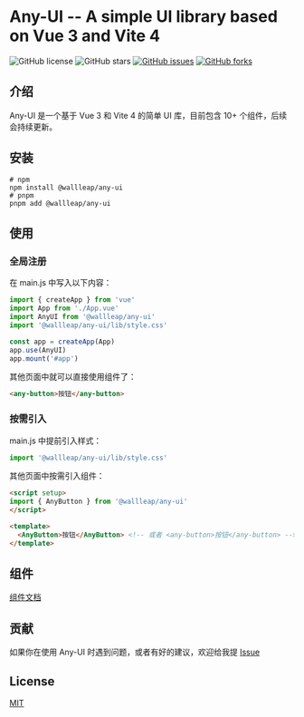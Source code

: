 # Any-UI -- A simple UI library based on Vue 3 and Vite 4

![GitHub license](https://img.shields.io/github/license/any86/any-ui)
![GitHub stars](https://img.shields.io/github/stars/wallleap/any-ui)
[![GitHub issues](https://img.shields.io/github/issues/wallleap/any-ui)](https://github.com/wallleap/any-ui/issues)
[![GitHub forks](https://img.shields.io/github/forks/wallleap/any-ui)](https://github.com/wallleap/any-ui/fork)

## 介绍

Any-UI 是一个基于 Vue 3 和 Vite 4 的简单 UI 库，目前包含 10+ 个组件，后续会持续更新。

## 安装

```shell
# npm
npm install @wallleap/any-ui
# pnpm
pnpm add @wallleap/any-ui
```

## 使用

### 全局注册

在 main.js 中写入以下内容：

```javascript
import { createApp } from 'vue'
import App from './App.vue'
import AnyUI from '@wallleap/any-ui'
import '@wallleap/any-ui/lib/style.css'

const app = createApp(App)
app.use(AnyUI)
app.mount('#app')
```

其他页面中就可以直接使用组件了：

```html
<any-button>按钮</any-button>
```

### 按需引入

main.js 中提前引入样式：

```javascript
import '@wallleap/any-ui/lib/style.css'
```

其他页面中按需引入组件：

```html
<script setup>
import { AnyButton } from '@wallleap/any-ui'
</script>

<template>
  <AnyButton>按钮</AnyButton> <!-- 或者 <any-button>按钮</any-button> -->
</template>
```

## 组件

[组件文档](https://anyui.oicode.cn/)

## 贡献

如果你在使用 Any-UI 时遇到问题，或者有好的建议，欢迎给我提 [Issue](https://github.com/wallleap/any-ui/issues)

## License

[MIT](https://opensource.org/license/mit/)
